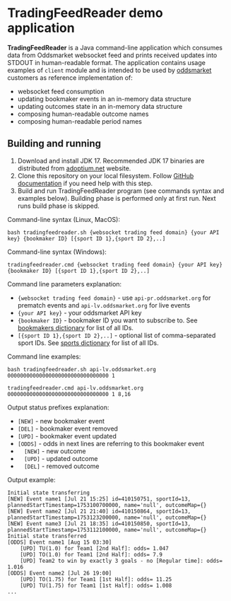 # TradingFeedReader demo application

**TradingFeedReader** is a Java command-line application which consumes data from Oddsmarket websocket feed and 
prints received updates into STDOUT in human-readable format.
The application contains usage examples of `client` module and is intended to be used by [oddsmarket](https://oddsmarket.org/) customers as 
reference implementation of:
* websocket feed consumption
* updating bookmaker events in an in-memory data structure
* updating outcomes state in an in-memory data structure
* composing human-readable outcome names
* composing human-readable period names


## Building and running

1. Download and install JDK 17. Recommended JDK 17 binaries are distributed from [adoptium.net](https://adoptium.net/temurin/releases/?version=17) website.
2. Clone this repository on your local filesystem. Follow [GitHub documentation](https://docs.github.com/en/repositories/creating-and-managing-repositories/cloning-a-repository) if you need help with this step.
3. Build and run TradingFeedReader program (see commands syntax and examples below). Building phase is performed only at first run. Next runs build phase is skipped.

Command-line syntax (Linux, MacOS):
```
bash tradingfeedreader.sh {websocket trading feed domain} {your API key} {bookmaker ID} [{sport ID 1},{sport ID 2},..] 
```

Command-line syntax (Windows):
```
tradingfeedreader.cmd {websocket trading feed domain} {your API key} {bookmaker ID} [{sport ID 1},{sport ID 2},..] 
```

Command line parameters explanation:
* `{websocket trading feed domain}` - use `api-pr.oddsmarket.org` for prematch events and `api-lv.oddsmarket.org` for live events
* `{your API key}` - your oddsmarket API key 
* `{bookmaker ID}` - bookmaker ID you want to subscribe to. See [bookmakers dictionary](https://github.com/AspiraLimited/oddsmarket_client/wiki/Get-Bookmakers-(API-v4)) for list of all IDs. 
* `[{sport ID 1},{sport ID 2},..]` - optional list of comma-separated sport IDs. See [sports dictionary](https://github.com/AspiraLimited/oddsmarket_client/wiki/Get-Sports-(API-v4)) for list of all IDs.


Command line examples:
```
bash tradingfeedreader.sh api-lv.oddsmarket.org 00000000000000000000000000000000 1
```

```
tradingfeedreader.cmd api-lv.oddsmarket.org 00000000000000000000000000000000 1 8,16
```

Output status prefixes explanation:
* `[NEW]` - new bookmaker event
* `[DEL]` - bookmaker event removed
* `[UPD]` - bookmaker event updated
* `[ODDS]` - odds in next lines are referring to this bookmaker event 
* `  [NEW]` - new outcome 
* `  [UPD]` - updated outcome 
* `  [DEL]` - removed outcome 


Output example:
```
Initial state transferring
[NEW] Event name1 [Jul 21 15:25] id=410150751, sportId=13, plannedStartTimestamp=1753100700000, name='null', outcomeMap={}
[NEW] Event name2 [Jul 21 21:40] id=410150864, sportId=13, plannedStartTimestamp=1753123200000, name='null', outcomeMap={}
[NEW] Event name3 [Jul 21 18:35] id=410150850, sportId=13, plannedStartTimestamp=1753112100000, name='null', outcomeMap={}
Initial state transferred
[ODDS] Event name1 [Aug 15 03:30]
    [UPD] TU(1.0) for Team1 [2nd Half]: odds= 1.047
    [UPD] TO(1.0) for Team1 [2nd Half]: odds= 7.9
    [UPD] Team2 to win by exactly 3 goals - no [Regular time]: odds= 1.016
[ODDS] Event name2 [Jul 26 19:00]
    [UPD] TO(1.75) for Team1 [1st Half]: odds= 11.25
    [UPD] TU(1.75) for Team1 [1st Half]: odds= 1.008
...
```


